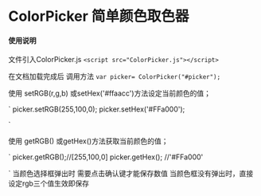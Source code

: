 # ColorPicker 简单颜色取色器

#### 使用说明

文件引入ColorPicker.js
`<script src="ColorPicker.js"></script>`

在文档加载完成后 调用方法
`var picker= ColorPicker("#picker");`

使用 setRGB(r,g,b) 或setHex('#ffaacc')方法设定当前颜色的值；

`
    picker.setRGB(255,100,0);
    picker.setHex('#FFa000');

`

使用 getRGB() 或getHex()方法获取当前颜色的值；

`
    picker.getRGB();//[255,100,0]
    picker.getHex(); //'#FFa000'

`
当颜色选择框弹出时 需要点击确认键才能保存数值
当颜色框没有弹出时，直接设定rgb三个值生效即保存